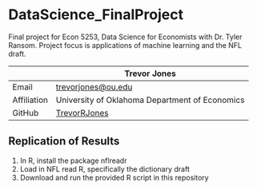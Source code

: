 # DataScience_FinalProject
Final project for Econ 5253, Data Science for Economists with Dr. Tyler Ransom. Project focus is applications of machine learning and the NFL draft.

|  | Trevor Jones |
|--------------|--------------------------------------------------------------|
| Email | [trevorjones@ou.edu](mailto:trevorjones@ou.edu) |
| Affiliation | University of Oklahoma Department of Economics|
| GitHub | [TrevorRJones]([https://github.com/TrevorRJones]) |

## Replication of Results ##
1. In R, install the package nflreadr
2. Load in NFL read R, specifically the dictionary draft
3. Download and run the provided R script in this repository
